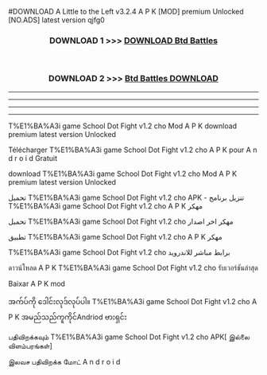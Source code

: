#DOWNLOAD A Little to the Left v3.2.4 A P K [MOD] premium Unlocked [NO.ADS] latest version qjfg0 



<div align="center">

<h3>DOWNLOAD 1 >>> <a href="https://getmod1.web.app/?judule=Btd Battles">DOWNLOAD Btd Battles</a></h3><br>

<h3>DOWNLOAD 2 >>> <a href="https://getmod1.web.app/?judule=Btd Battles">Btd Battles DOWNLOAD </a></h3>

</div>


----------------------------------------------------------

----------------------------------------------------------

----------------------------------------------------------

----------------------------------------------------------


T%E1%BA%A3i game School Dot Fight v1.2 cho  Mod A P K download premium latest version Unlocked

Télécharger  T%E1%BA%A3i game School Dot Fight v1.2 cho  A P K pour A n d r o i d Gratuit

download T%E1%BA%A3i game School Dot Fight v1.2 cho  Mod A P K premium latest version Unlocked

تحميل T%E1%BA%A3i game School Dot Fight v1.2 cho  APK - تنزيل برنامج T%E1%BA%A3i game School Dot Fight v1.2 cho  A P K مهكر

تحميل T%E1%BA%A3i game School Dot Fight v1.2 cho  مهكر اخر اصدار

تطبيق T%E1%BA%A3i game School Dot Fight v1.2 cho  A P K مهكر

T%E1%BA%A3i game School Dot Fight v1.2 cho  برابط مباشر للاندرويد

ดาวน์โหลด A P K T%E1%BA%A3i game School Dot Fight v1.2 cho  รับเวอร์ชันล่าสุด

Baixar A P K mod

အက်ပ်ကို ဒေါင်းလုဒ်လုပ်ပါ။ T%E1%BA%A3i game School Dot Fight v1.2 cho  A P K အမည်သည်ကူကိုင်Andriod ဗားရှင်း

பதிவிறக்கவும் T%E1%BA%A3i game School Dot Fight v1.2 cho  APK[ இல்லை விளம்பரங்கள்] 
 
இலவச பதிவிறக்க மோட் A n d r o i d



